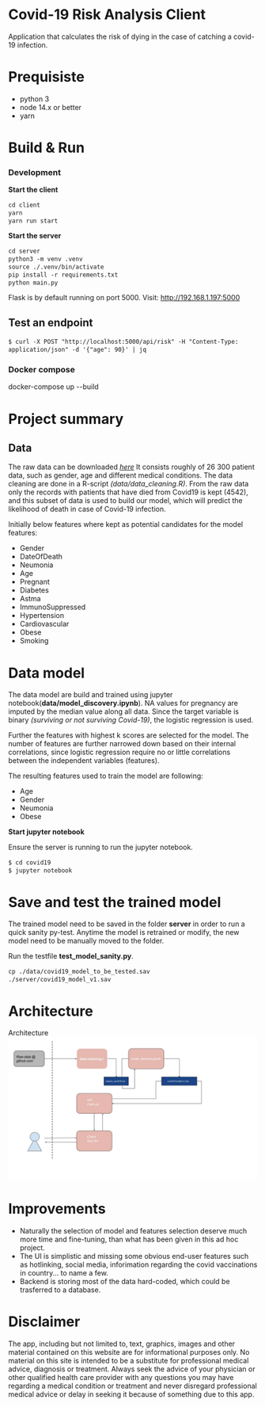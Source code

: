 # Covid-19 Risk Analysis Client

Application that calculates the risk of dying in the case of catching a covid-19 infection.

# Prequisiste

- python 3
- node 14.x or better
- yarn

# Build & Run

### Development

**Start the client**
```
cd client
yarn
yarn run start
```

**Start the server**
```
cd server
python3 -m venv .venv
source ./.venv/bin/activate
pip install -r requirements.txt
python main.py
```
Flask is by default running on port 5000.
Visit: http://192.168.1.197:5000

## Test an endpoint
```
$ curl -X POST "http://localhost:5000/api/risk" -H "Content-Type: application/json" -d '{"age": 90}' | jq
```

### Docker compose

docker-compose up --build

# Project summary

## Data ##
The raw data can be downloaded *[here](http://raw.githubusercontent.com/marianarf/covid19_mexico_analysis/master/mexico_covid19.csv)* It consists roughly of 26 300 patient data, such as gender, age and different medical conditions.
The data cleaning are done in a R-script *(data/data_cleaning.R)*.
From the raw data only the records with patients that have died from Covid19 is kept (4542), and this subset of data is used to build our model, which will predict the likelihood of death in case of Covid-19 infection.

Initially below features where kept as potential candidates for the model features:
- Gender
- DateOfDeath
- Neumonia
- Age
- Pregnant
- Diabetes
- Astma
- ImmunoSuppressed
- Hypertension
- Cardiovascular
- Obese
- Smoking


# Data model
The data model are build and trained using jupyter notebook(**data/model_discovery.ipynb**).
NA values for pregnancy are imputed by the median value along all data.
Since the target variable is binary _(surviving or not surviving Covid-19)_, the logistic regression is used.

Further the features with highest k scores are selected for the model.
The number of features are further narrowed down based on their internal correlations, since logistic regression require no or little correlations between the independent variables (features).

The resulting features used to train the model are following:
- Age
- Gender  
- Neumonia       
- Obese


**Start jupyter notebook**

Ensure the server is running to run the jupyter notebook.

```
$ cd covid19
$ jupyter notebook
```

# Save and test the trained model

The trained model need to be saved in the folder **server** in order to run a quick sanity py-test.
Anytime the model is retrained or modify, the new model need to be manually moved to the folder.

Run the testfile **test_model_sanity.py**.

```
cp ./data/covid19_model_to_be_tested.sav
./server/covid19_model_v1.sav
```

# Architecture

Architecture![Architecture](/client/public/architecture.jpg)

# Improvements
- Naturally the selection of model and features selection deserve much more time and fine-tuning, than what has been given in this ad hoc project.
- The UI is simplistic and missing some obvious end-user features such as hotlinking, social media, inforimation regarding the covid vaccinations in country... to name a few.
- Backend is storing most of the data hard-coded, which could be trasferred to a database.

# Disclaimer
The app, including but not limited to, text, graphics, images and other material contained on this website are for informational purposes only. No material on this site is intended to be a substitute for professional medical advice, diagnosis or treatment. Always seek the advice of your physician or other qualified health care provider with any questions you may have regarding a medical condition or treatment and never disregard professional medical advice or delay in seeking it because of something due to this app.
